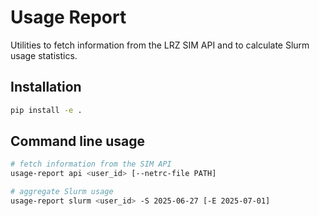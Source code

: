 # Usage Report

Utilities to fetch information from the LRZ SIM API and to calculate Slurm usage statistics.

## Installation

```bash
pip install -e .
```

## Command line usage

```bash
# fetch information from the SIM API
usage-report api <user_id> [--netrc-file PATH]

# aggregate Slurm usage
usage-report slurm <user_id> -S 2025-06-27 [-E 2025-07-01]
```
